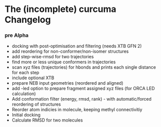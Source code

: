 # The (incomplete) curcuma Changelog

### pre Alpha

- docking with post-optimisation and filtering (needs XTB GFN 2)
- add reordering for non-conformer/non-isomer structures
- add step-wise-rmsd for two trajectories
- find more or less unique conformers in trajectories
- scan xyz files (trajectories) for hbonds and prints each single distance for each step
- include optional XTB
- prepare NEB input geometries (reordered and aligned)
- add -led option to prepare fragment assigned xyz files (for ORCA LED calculation)
- Add conformation filter (energy, rmsd, rank) - with automatic/forced reordering of structures
- Reorder atom indicies in molecule, keeping methyl connectivitiy
- Initial docking
- Calculate RMSD for two molecules
